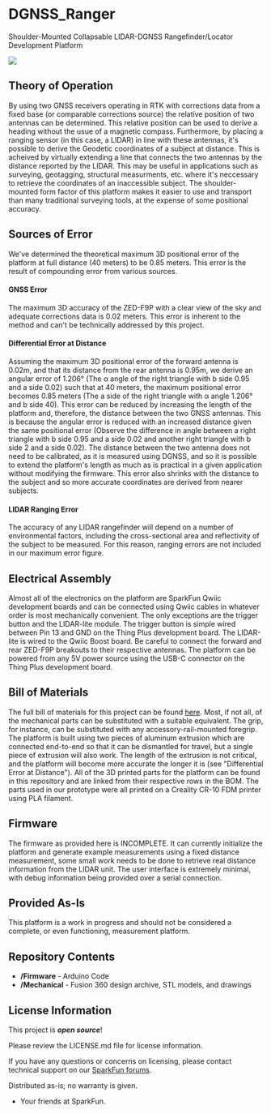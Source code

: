 # DGNSS_Ranger
Shoulder-Mounted Collapsable LIDAR-DGNSS Rangefinder/Locator Development Platform

![](https://github.com/sparkfunX/DGNSS_Ranger/blob/main/Ranger_B%20v25.jpg?raw=true)

## Theory of Operation 
By using two GNSS receivers operating in RTK with corrections data from a fixed base (or comparable corrections source) the relative position of two antennas can be determined. This relative position can be used to derive a heading without the usue of a magnetic compass. Furthermore, by placing a ranging sensor (in this case, a LIDAR) in line with these antennas, it's possible to derive the Geodetic coordinates of a subject at distance. This is acheived by virtually extending a line that connects the two antennas by the distance reported by the LIDAR. This may be useful in applications such as surveying, geotagging, structural measurments, etc. where it's neccessary to retrieve the coordinates of an inaccessible subject. The shoulder-mounted form factor of this platform makes it easier to use and transport than many traditional surveying tools, at the expense of some positional accuracy. 

## Sources of Error
We've determined the theoretical maximum 3D positional error of the platform at full distance (40 meters) to be 0.85 meters. This error is the result of compounding error from various sources.

#### GNSS Error
The maximum 3D accuracy of the ZED-F9P with a clear view of the sky and adequate corrections data is 0.02 meters. This error is inherent to the method and can't be technically addressed by this project.

#### Differential Error at Distance 
Assuming the maximum 3D positional error of the forward antenna is 0.02m, and that its distance from the rear antenna is 0.95m, we derive an angular error of 1.206° (The α angle of the right triangle with b side 0.95 and a side 0.02) such that at 40 meters, the maximum positional error becomes 0.85 meters (The a side of the right triangle with α angle 1.206° and b side 40). This error can be reduced by increasing the length of the platform and, therefore, the distance between the two GNSS antennas. This is because the angular error is reduced with an increased distance given the same positional error (Observe the difference in angle between a right triangle with b side 0.95 and a side 0.02 and another right triangle with b side 2 and a side 0.02). The distance between the two antenna does not need to be calibrated, as it is measured using DGNSS, and so it is possible to extend the platform's length as much as is practical in a given application without modifying the firmware. This error also shrinks with the distance to the subject and so more accurate coordinates are derived from nearer subjects. 

#### LIDAR Ranging Error
The accuracy of any LIDAR rangefinder will depend on a number of environmental factors, including the cross-sectional area and reflectivity of the subject to be measured. For this reason, ranging errors are not included in our maximum error figure. 

## Electrical Assembly
Almost all of the electronics on the platform are SparkFun Qwiic development boards and can be connected using Qwiic cables in whatever order is most mechanically convenient. The only exceptions are the trigger button and the LIDAR-lite module. The trigger button is simple wired between Pin 13 and GND on the Thing Plus development board. The LIDAR-lite is wired to the Qwiic Boost board. Be careful to connect the forward and rear ZED-F9P breakouts to their respective antennas. The platform can be powered from any 5V power source using the USB-C connector on the Thing Plus development board. 

## Bill of Materials
The full bill of materials for this project can be found [here](https://github.com/sparkfunX/DGNSS_Ranger/blob/main/DGNSS%20Ranger%20BOM.pdf). Most, if not all, of the mechanical parts can be substituted with a suitable equivalent. The grip, for instance, can be substituted with any accessory-rail-mounted foregrip. The platform is built using two pieces of aluminum extrusion which are connected end-to-end so that it can be dismantled for travel, but a single piece of extrusion will also work. The length of the extrusion is not critical, and the platform will become more accurate the longer it is (see "Differential Error at Distance"). All of the 3D printed parts for the platform can be found in this repository and are linked from their respective rows in the BOM. The parts used in our prototype were all printed on a Creality CR-10 FDM printer using PLA filament. 

## Firmware
The firmware as provided here is INCOMPLETE. It can currently initialize the platform and generate example measurements using a fixed distance measurement, some small work needs to be done to retrieve real distance information from the LIDAR unit. The user interface is extremely minimal, with debug information being provided over a serial connection. 

## Provided As-Is
This platform is a work in progress and should not be considered a complete, or even functioning, measurement platform. 

Repository Contents
-------------------

* **/Firmware** - Arduino Code
* **/Mechanical** - Fusion 360 design archive, STL models, and drawings

License Information
-------------------

This project is _**open source**_! 

Please review the LICENSE.md file for license information. 

If you have any questions or concerns on licensing, please contact technical support on our [SparkFun forums](https://forum.sparkfun.com/viewforum.php?f=152).

Distributed as-is; no warranty is given.

- Your friends at SparkFun.
